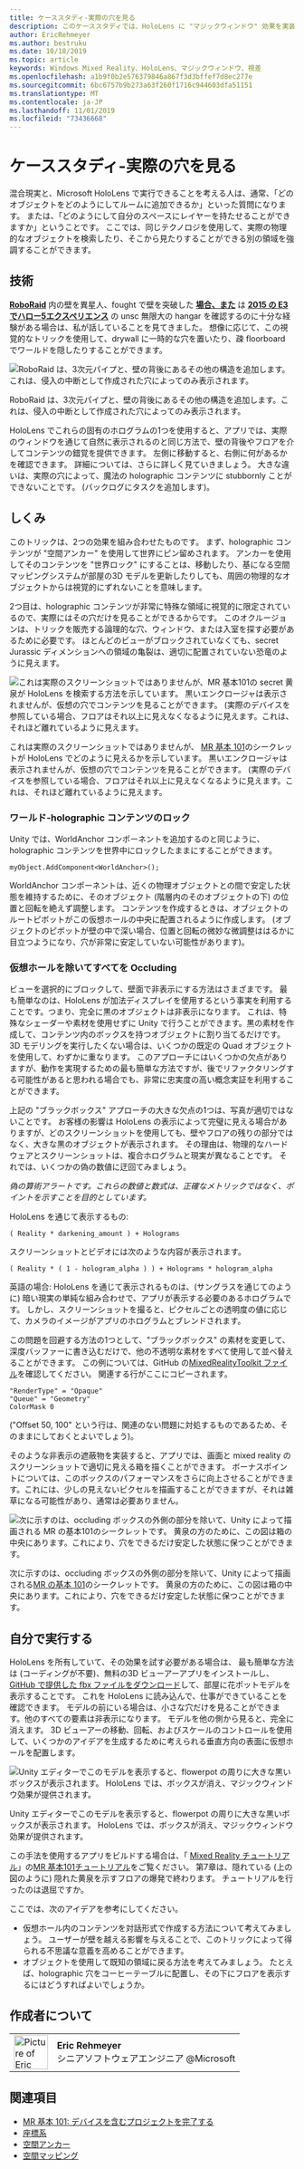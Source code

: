 ```yaml
---
title: ケーススタディ-実際の穴を見る
description: このケーススタディでは、HoloLens に "マジックウィンドウ" 効果を実装する方法について説明します。これにより、ユーザーは、壁の背後、床の下、および実際の環境内の仮想化について確認できます。
author: EricRehmeyer
ms.author: bestruku
ms.date: 10/18/2019
ms.topic: article
keywords: Windows Mixed Reality、HoloLens、マジックウィンドウ、視差
ms.openlocfilehash: a1b9f0b2e576379846a867f3d3bffef7d8ec277e
ms.sourcegitcommit: 6bc6757b9b273a63f260f1716c944603dfa51151
ms.translationtype: MT
ms.contentlocale: ja-JP
ms.lasthandoff: 11/01/2019
ms.locfileid: "73436668"
---
```

# <a name="case-study---looking-through-holes-in-your-reality"></a>ケーススタディ-実際の穴を見る

混合現実と、Microsoft HoloLens で実行できることを考える人は、通常、「どのオブジェクトをどのようにしてルームに追加できるか」といった質問になります。 または、「どのようにして自分のスペースにレイヤーを持たせることができますか」ということです。 ここでは、同じテクノロジを使用して、実際の物理的なオブジェクトを検索したり、そこから見たりすることができる別の領域を強調することができます。

## <a name="the-tech"></a>技術

**[RoboRaid](https://www.youtube.com/watch?v=Hf9qkURqtbM)** 内の壁を異星人、fought で壁を突破した **[場合、また](case-study-creating-an-immersive-experience-in-fragments.md)** は **[2015 の E3 でハロー5エクスペリエンス](https://www.youtube.com/watch?v=QDw5QjDtFy8)** の unsc 無限大の hangar を確認するのに十分な経験がある場合は、私が話していることを見てきました。 想像に応じて、この視覚的なトリックを使用して、drywall に一時的な穴を置いたり、疎 floorboard でワールドを隠したりすることができます。

![RoboRaid は、3次元パイプと、壁の背後にあるその他の構造を追加します。これは、侵入の中断として作成された穴によってのみ表示されます。](images/roboraid-640px.png)

RoboRaid は、3次元パイプと、壁の背後にあるその他の構造を追加します。これは、侵入の中断として作成された穴によってのみ表示されます。

HoloLens でこれらの固有のホログラムの1つを使用すると、アプリでは、実際のウィンドウを通じて自然に表示されるのと同じ方法で、壁の背後やフロアを介してコンテンツの錯覚を提供できます。 左側に移動すると、右側に何があるかを確認できます。 詳細については、さらに詳しく見ていきましょう。 大きな違いは、実際の穴によって、魔法の holographic コンテンツに stubbornly ことができないことです。 (バックログにタスクを追加します)。

## <a name="behind-the-scenes"></a>しくみ

このトリックは、2つの効果を組み合わせたものです。 まず、holographic コンテンツが "空間アンカー" を使用して世界にピン留めされます。 アンカーを使用してそのコンテンツを "世界ロック" にすることは、移動したり、基になる空間マッピングシステムが部屋の3D モデルを更新したりしても、周囲の物理的なオブジェクトからは視覚的にずれないことを意味します。

2つ目は、holographic コンテンツが非常に特殊な領域に視覚的に限定されているので、実際にはその穴だけを見ることができるからです。 このオクルージョンは、トリックを販売する論理的な穴、ウィンドウ、または入室を探す必要があるために必要です。 ほとんどのビューがブロックされていなくても、secret Jurassic ディメンションへの領域の亀裂は、適切に配置されていない恐竜のように見えます。

![これは実際のスクリーンショットではありませんが、MR 基本101の secret 黄泉が HoloLens を検索する方法を示しています。 黒いエンクロージャは表示されませんが、仮想の穴でコンテンツを見ることができます。 (実際のデバイスを参照している場合、フロアはそれ以上に見えなくなるように見えます。これは、それほど離れているように見えます。](images/origamiholecomposited-640px.png)

これは実際のスクリーンショットではありませんが、 [MR 基本 101](holograms-101.md)のシークレットが HoloLens でどのように見えるかを示しています。 黒いエンクロージャは表示されませんが、仮想の穴でコンテンツを見ることができます。 (実際のデバイスを参照している場合、フロアはそれ以上に見えなくなるように見えます。これは、それほど離れているように見えます。

### <a name="world-locking-holographic-content"></a>ワールド-holographic コンテンツのロック

Unity では、WorldAnchor コンポーネントを追加するのと同じように、holographic コンテンツを世界中にロックしたままにすることができます。

```
myObject.AddComponent<WorldAnchor>();
```

WorldAnchor コンポーネントは、近くの物理オブジェクトとの間で安定した状態を維持するために、そのオブジェクト (階層内のそのオブジェクトの下) の位置と回転を絶えず調整します。 コンテンツを作成するときは、オブジェクトのルートピボットがこの仮想ホールの中央に配置されるように作成します。 (オブジェクトのピボットが壁の中で深い場合、位置と回転の微妙な微調整ははるかに目立つようになり、穴が非常に安定していない可能性があります)。

### <a name="occluding-everything-but-the-virtual-hole"></a>仮想ホールを除いてすべてを Occluding

ビューを選択的にブロックして、壁面で非表示にする方法はさまざまです。 最も簡単なのは、HoloLens が加法ディスプレイを使用するという事実を利用することです。つまり、完全に黒のオブジェクトは非表示になります。 これは、特殊なシェーダーや素材を使用せずに Unity で行うことができます。黒の素材を作成して、コンテンツ内のボックスを持つオブジェクトに割り当てるだけです。 3D モデリングを実行したくない場合は、いくつかの既定の Quad オブジェクトを使用して、わずかに重なります。 このアプローチにはいくつかの欠点がありますが、動作を実現するための最も簡単な方法ですが、後でリファクタリングする可能性があると思われる場合でも、非常に忠実度の高い概念実証を利用することができます。

上記の "ブラックボックス" アプローチの大きな欠点の1つは、写真が適切ではないことです。 お客様の影響は HoloLens の表示によって完璧に見える場合がありますが、どのスクリーンショットを使用しても、壁やフロアの残りの部分ではなく、大きな黒のオブジェクトが表示されます。 その理由は、物理的なハードウェアとスクリーンショットは、複合ホログラムと現実が異なることです。 それでは、いくつかの偽の数値に迂回てみましょう。

*偽の算術アラートです。これらの数値と数式は、正確なメトリックではなく、ポイントを示すことを目的としています。*

HoloLens を通じて表示するもの:

```
( Reality * darkening_amount ) + Holograms
```

スクリーンショットとビデオには次のような内容が表示されます。

```
( Reality * ( 1 - hologram_alpha ) ) + Holograms * hologram_alpha
```

英語の場合: HoloLens を通じて表示されるものは、(サングラスを通じてのように) 暗い現実の単純な組み合わせで、アプリが表示する必要のあるホログラムです。 しかし、スクリーンショットを撮ると、ピクセルごとの透明度の値に応じて、カメラのイメージがアプリのホログラムとブレンドされます。

この問題を回避する方法の1つとして、"ブラックボックス" の素材を変更して、深度バッファーに書き込むだけで、他の不透明な素材をすべて使用して並べ替えることができます。 この例については、GitHub の[MixedRealityToolkit ファイル](https://github.com/Microsoft/MixedRealityToolkit-Unity/blob/htk_release/Assets/HoloToolkit/Common/Shaders/WindowOcclusion.shader)を確認してください。 関連する行がここにコピーされます。

```
"RenderType" = "Opaque"
"Queue" = "Geometry"
ColorMask 0
```

("Offset 50, 100" という行は、関連のない問題に対処するものであるため、そのままにしておくとよいでしょう)。

そのような非表示の遮蔽物を実装すると、アプリでは、画面と mixed reality のスクリーンショットで適切に見える箱を描くことができます。 ボーナスポイントについては、このボックスのパフォーマンスをさらに向上させることができます。これには、少しの見えないピクセルを描画することができますが、それは雑草になる可能性があり、通常は必要ありません。

![次に示すのは、occluding ボックスの外側の部分を除いて、Unity によって描画される MR の基本101のシークレットです。 黄泉の方のために、この図は箱の中央にあります。これにより、穴をできるだけ安定した状態に保つことができます。](images/underworld-occluded-640px.png)

次に示すのは、occluding ボックスの外側の部分を除いて、Unity によって描画される[MR の基本 101](holograms-101.md)のシークレットです。 黄泉の方のために、この図は箱の中央にあります。これにより、穴をできるだけ安定した状態に保つことができます。

## <a name="do-it-yourself"></a>自分で実行する

HoloLens を所有していて、その効果を試す必要がある場合は、 最も簡単な方法は (コーディングが不要)、無料の3D ビューアーアプリをインストールし、 [GitHub で提供した fbx ファイルをダウンロード](https://github.com/Microsoft/HolographicAcademy/tree/CaseStudy-MagicWindow/MagicWindow)して、部屋に花ポットモデルを表示することです。 これを HoloLens に読み込んで、仕事ができていることを確認できます。 モデルの前にいる場合は、小さな穴だけを見ることができます。他のすべての要素は非表示になります。 モデルを他の側から見ると、完全に消えます。 3D ビューアーの移動、回転、およびスケールのコントロールを使用して、いくつかのアイデアを生成するために考えられる垂直方向の表面に仮想ホールを配置します。

![Unity エディターでこのモデルを表示すると、flowerpot の周りに大きな黒いボックスが表示されます。 HoloLens では、ボックスが消え、マジックウィンドウ効果が提供されます。](images/magicwindowflowerpotineditor.png)

Unity エディターでこのモデルを表示すると、flowerpot の周りに大きな黒いボックスが表示されます。 HoloLens では、ボックスが消え、マジックウィンドウ効果が提供されます。

この手法を使用するアプリをビルドする場合は、「 [Mixed Reality チュートリアル](tutorials.md)」の[MR 基本101チュートリアル](holograms-101.md)をご覧ください。 第7章は、隠れている (上の図のように) 隠れた黄泉を示すフロアの爆発で終わります。 チュートリアルを行ったのは退屈ですか。

ここでは、次のアイデアを参考にしてください。
* 仮想ホール内のコンテンツを対話形式で作成する方法について考えてみましょう。 ユーザーが壁を越える影響を与えることで、このトリックによって得られる不思議な意義を高めることができます。
* オブジェクトを使用して既知の領域に戻る方法を考えてみましょう。 たとえば、holographic 穴をコーヒーテーブルに配置し、その下にフロアを表示するにはどうすればよいでしょうか。

## <a name="about-the-author"></a>作成者について

<table style="border-collapse:collapse">
<tr>
<td style="border-style: none" width="60px"><img alt="Picture of Eric Rehmeyer" width="60" height="60" src="images/genericusertile.jpg"></td>
<td style="border-style: none"><b>Eric Rehmeyer</b><br>シニアソフトウェアエンジニア @Microsoft</td>
</tr>
</table>

## <a name="see-also"></a>関連項目
* [MR 基本 101: デバイスを含むプロジェクトを完了する](holograms-101.md)
* [座標系](coordinate-systems.md)
* [空間アンカー](spatial-anchors.md)
* [空間マッピング](spatial-mapping.md)
